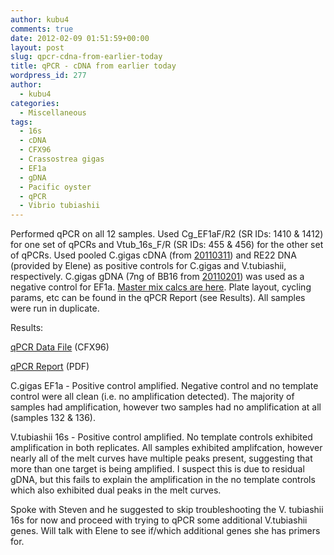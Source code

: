 ```yaml
---
author: kubu4
comments: true
date: 2012-02-09 01:51:59+00:00
layout: post
slug: qpcr-cdna-from-earlier-today
title: qPCR - cDNA from earlier today
wordpress_id: 277
author:
  - kubu4
categories:
  - Miscellaneous
tags:
  - 16s
  - cDNA
  - CFX96
  - Crassostrea gigas
  - EF1a
  - gDNA
  - Pacific oyster
  - qPCR
  - Vibrio tubiashii
---
```


Performed qPCR on all 12 samples. Used Cg_EF1aF/R2 (SR IDs: 1410 & 1412) for one set of qPCRs and Vtub_16s_F/R (SR IDs: 455 & 456) for the other set of qPCRs. Used pooled C.gigas cDNA (from [20110311](/Sam%27s+Working+Notebook+Jan+2011+-+March+2011#sjw20110311)) and RE22 DNA (provided by Elene) as positive controls for C.gigas and V.tubiashii, respectively. C.gigas gDNA (7ng of BB16 from [20110201](/Sam%27s+Working+Notebook+Jan+2011+-+March+2011#sjw20110201)) was used as a negative control for EF1a. [Master mix calcs are here](http://eagle.fish.washington.edu/Arabidopsis//Notebook%20Workup%20Files/20120208-01.jpg). Plate layout, cycling params, etc can be found in the qPCR Report (see Results). All samples were run in duplicate.

Results:

[qPCR Data File](http://eagle.fish.washington.edu/Arabidopsis/qPCR/CFX96/Roberts%20Lab_2012-02-08%2014-53-07_CC009827.pcrd) (CFX96)

[qPCR Report](http://eagle.fish.washington.edu/Arabidopsis/qPCR/CFX96/Roberts%20Lab_2012-02-08%2014-53-07_CC009827.pdf) (PDF)

C.gigas EF1a - Positive control amplified. Negative control and no template control were all clean (i.e. no amplification detected). The majority of samples had amplification, however two samples had no amplification at all (samples 132 & 136).

V.tubiashii 16s - Positive control amplified. No template controls exhibited amplification in both replicates. All samples exhibited amplifcation, however nearly all of the melt curves have multiple peaks present, suggesting that more than one target is being amplified. I suspect this is due to residual gDNA, but this fails to explain the amplification in the no template controls which also exhibited dual peaks in the melt curves.

Spoke with Steven and he suggested to skip troubleshooting the V. tubiashii 16s for now and proceed with trying to qPCR some additional V.tubiashii genes. Will talk with Elene to see if/which additional genes she has primers for.
